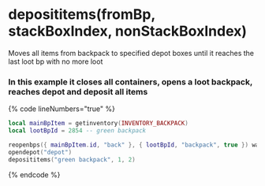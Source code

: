 # deposititems(fromBp, stackBoxIndex, nonStackBoxIndex)

Moves all items from backpack to specified depot boxes until it reaches the last loot bp with no more loot

### In this example it closes all containers, opens a loot backpack, reaches depot and deposit all items
{% code lineNumbers="true" %}
```lua
local mainBpItem = getinventory(INVENTORY_BACKPACK)
local lootBpId = 2854 -- green backpack

reopenbps({ mainBpItem.id, "back" }, { lootBpId, "backpack", true }) waitping()
opendepot("depot")
deposititems("green backpack", 1, 2)
```
{% endcode %}


